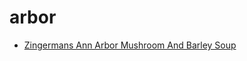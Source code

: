 # arbor

 * [Zingermans Ann Arbor Mushroom And Barley Soup](index/z/zingermans-ann-arbor-mushroom-and-barley-soup-40019.json)
